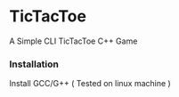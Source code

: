 # TicTacToe

A Simple CLI TicTacToe C++ Game

### Installation

Install GCC/G++ ( Tested on linux machine )
